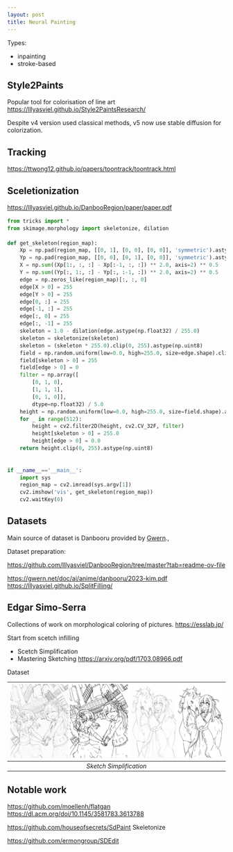 ```yaml
---
layout: post
title: Neural Painting
---
```


Types:
- inpainting
- stroke-based

## Style2Paints

Popular tool for colorisation of line art
https://lllyasviel.github.io/Style2PaintsResearch/


Despite v4 version used classical methods, v5 now use stable diffusion for colorization.

## Tracking 

https://ttwong12.github.io/papers/toontrack/toontrack.html


## Sceletionization

https://lllyasviel.github.io/DanbooRegion/paper/paper.pdf
```python
from tricks import *
from skimage.morphology import skeletonize, dilation

def get_skeleton(region_map):
    Xp = np.pad(region_map, [[0, 1], [0, 0], [0, 0]], 'symmetric').astype(np.float32)
    Yp = np.pad(region_map, [[0, 0], [0, 1], [0, 0]], 'symmetric').astype(np.float32)
    X = np.sum((Xp[1:, :, :] - Xp[:-1, :, :]) ** 2.0, axis=2) ** 0.5
    Y = np.sum((Yp[:, 1:, :] - Yp[:, :-1, :]) ** 2.0, axis=2) ** 0.5
    edge = np.zeros_like(region_map)[:, :, 0]
    edge[X > 0] = 255
    edge[Y > 0] = 255
    edge[0, :] = 255
    edge[-1, :] = 255
    edge[:, 0] = 255
    edge[:, -1] = 255
    skeleton = 1.0 - dilation(edge.astype(np.float32) / 255.0)
    skeleton = skeletonize(skeleton)
    skeleton = (skeleton * 255.0).clip(0, 255).astype(np.uint8)
    field = np.random.uniform(low=0.0, high=255.0, size=edge.shape).clip(0, 255).astype(np.uint8)
    field[skeleton > 0] = 255
    field[edge > 0] = 0
    filter = np.array([
        [0, 1, 0],
        [1, 1, 1],
        [0, 1, 0]],
        dtype=np.float32) / 5.0
    height = np.random.uniform(low=0.0, high=255.0, size=field.shape).astype(np.float32)
    for _ in range(512):
        height = cv2.filter2D(height, cv2.CV_32F, filter)
        height[skeleton > 0] = 255.0
        height[edge > 0] = 0.0
    return height.clip(0, 255).astype(np.uint8)


if __name__=='__main__':
    import sys
    region_map = cv2.imread(sys.argv[1])
    cv2.imshow('vis', get_skeleton(region_map))
    cv2.waitKey(0)
```
## Datasets

Main source of dataset is Danbooru provided by [Gwern](https://gwern.net/).,

Dataset preparation:

https://github.com/lllyasviel/DanbooRegion/tree/master?tab=readme-ov-file


https://gwern.net/doc/ai/anime/danbooru/2023-kim.pdf
https://lllyasviel.github.io/SplitFilling/


## Edgar Simo-Serra
Collections of work on morphological coloring of pictures.
https://esslab.jp/


Start from scetch infilling

- Scetch Simplification 
- Mastering Sketching https://arxiv.org/pdf/1703.08966.pdf

Dataset

| ![drawing.jpg](/assets/img/posts/drawing/Simo-Serra/drawing.png) | 
|:--:| 
| *Sketch Simplification* |




## Notable work
https://github.com/moellenh/flatgan
https://dl.acm.org/doi/10.1145/3581783.3613788

https://github.com/houseofsecrets/SdPaint
Skeletonize



https://github.com/ermongroup/SDEdit